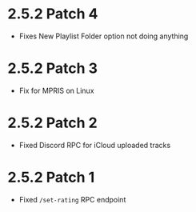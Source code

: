 # 2.5.2 Patch 4
- Fixes New Playlist Folder option not doing anything

# 2.5.2 Patch 3
- Fix for MPRIS on Linux

# 2.5.2 Patch 2
- Fixed Discord RPC for iCloud uploaded tracks

# 2.5.2 Patch 1
- Fixed `/set-rating` RPC endpoint
